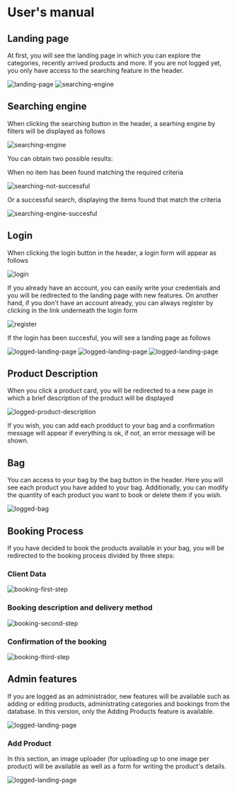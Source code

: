 # User's manual

## Landing page
At first, you will see the landing page in which you can explore the categories, recently arrived products and more. 
If you are not logged yet, you only have access to the searching feature in the header.

![landing-page](./img/users-manual/landing-page.png)
![searching-engine](./img/users-manual/arrived.png)

## Searching engine

When clicking the searching button in the header, a searhing engine by filters will be displayed as follows

![searching-engine](./img/users-manual/searching-action.png)

You can obtain two possible results: 

When no item has been found matching the required criteria

![searching-not-successful](./img/users-manual/no-succesful-search.png)

Or a successful search, displaying the items found that match the criteria

![searching-engine-**succesful**](./img/users-manual/succesful-search.png)

## Login
When clicking the login button in the header, a login form will appear as follows

![login](./img/users-manual/login.png)

If you already have an account, you can easily write your credentials and you will be redirected to the landing page with new features. On another hand, if you don't have an account already, you can always register by clicking in the link underneath the login form

![register](./img/users-manual/register.png)

If the login has been succesful, you will see a landing page as follows

![logged-landing-page](./img/users-manual/logged-login-page.png)
![logged-landing-page](./img/users-manual/arrived.png)
![logged-landing-page](./img/users-manual/logged-recommended.png)

## Product Description
When you click a product card, you will be redirected to a new page in which a brief description of the product will be displayed

![logged-product-description](./img/users-manual/logged-product-description.png)

If you wish, you can add each prodduct to your bag and a confirmation message will appear if everything is ok, if not, an error message will be shown.

## Bag

You can access to your bag by the bag button in the header. Here you will see each product you have added to your bag. Additionally, you can modify the quantity of each product you want to book or delete them if you wish.

![logged-bag](./img/users-manual/logged-bag.png)

## Booking Process

If you have decided to book the products available in your bag, you will be redirected to the booking process divided by three steps: 

### Client Data
![booking-first-step](./img/users-manual/booking-first-step.png)
### Booking description and delivery method
![booking-second-step](./img/users-manual/booking-second-step.png)
### Confirmation of the booking
![booking-third-step](./img/users-manual/booking-third-step.png)

## Admin features

If you are logged as an administrador, new features will be available such as adding or editing products, administrating categories and bookings from the database. In this version, only the Adding Products feature is available.

![logged-landing-page](./img/users-manual/admin-bar.png)

### Add Product 

In this section, an image uploader (for uploading up to one image per product) will be available as well as a form for writing the product's details. 

![logged-landing-page](./img/users-manual/admin-add-product-example.png)


